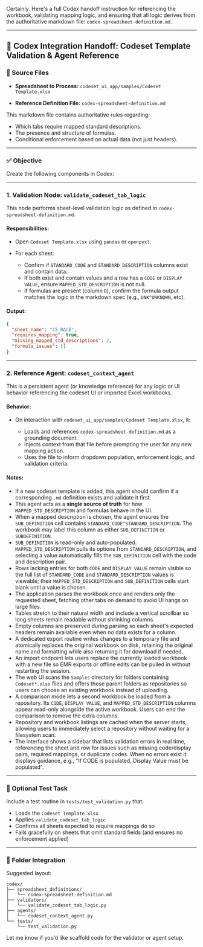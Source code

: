 Certainly. Here's a full Codex handoff instruction for referencing the workbook, validating mapping logic, and ensuring that all logic derives from the authoritative markdown file: `codex-spreadsheet-definition.md`.

---

## 🧩 Codex Integration Handoff: Codeset Template Validation & Agent Reference

### 🔗 Source Files

* **Spreadsheet to Process:**
  `codeset_ui_app/samples/Codeset Template.xlsx`

* **Reference Definition File:**
  `codex-spreadsheet-definition.md`

This markdown file contains authoritative rules regarding:

* Which tabs require mapped standard descriptions.
* The presence and structure of formulas.
* Conditional enforcement based on actual data (not just headers).

---

### ✅ Objective

Create the following components in Codex:

---

### 1. **Validation Node: `validate_codeset_tab_logic`**

This node performs sheet-level validation logic as defined in `codex-spreadsheet-definition.md`.

#### Responsibilities:

* Open `Codeset Template.xlsx` using `pandas` or `openpyxl`.
* For each sheet:

  * Confirm if `STANDARD_CODE` and `STANDARD_DESCRIPTION` columns exist and contain data.
  * If both exist and contain values and a row has a `CODE` or `DISPLAY VALUE`, ensure `MAPPED_STD_DESCRIPTION` is not null.
  * If formulas are present (column `D`), confirm the formula output matches the logic in the markdown spec (e.g., `UNK^UNKNOWN`, etc).

#### Output:

```json
{
  "sheet_name": "CS_RACE",
  "requires_mapping": true,
  "missing_mapped_std_descriptions": 2,
  "formula_issues": []
}
```

---

### 2. **Reference Agent: `codeset_context_agent`**

This is a persistent agent (or knowledge reference) for any logic or UI behavior referencing the codeset UI or imported Excel workbooks.

#### Behavior:

* On interaction with `codeset_ui_app/samples/Codeset Template.xlsx`, it:

  * Loads and references `codex-spreadsheet-definition.md` as a grounding document.
  * Injects context from that file before prompting the user for any new mapping action.
  * Uses the file to inform dropdown population, enforcement logic, and validation criteria.

#### Notes:

* If a new codeset template is added, this agent should confirm if a corresponding `.md` definition exists and validate it first.
* This agent acts as a **single source of truth** for how `MAPPED_STD_DESCRIPTION` and formulas behave in the UI.
* When a mapped description is chosen, the agent ensures the `SUB_DEFINITION` cell contains `STANDARD_CODE^STANDARD_DESCRIPTION`.
  The workbook may label this column as either `SUB_DEFINITION` or `SUBDEFINITION`.
* `SUB_DEFINITION` is read-only and auto-populated. `MAPPED_STD_DESCRIPTION` pulls its options from `STANDARD_DESCRIPTION`, and selecting a value automatically fills the `SUB_DEFINITION` cell with the code and description pair.
* Rows lacking entries for both `CODE` and `DISPLAY VALUE` remain visible so the full list of `STANDARD_CODE` and `STANDARD_DESCRIPTION` values is viewable; their `MAPPED_STD_DESCRIPTION` and `SUB_DEFINITION` cells start blank until a value is chosen.
* The application parses the workbook once and renders only the requested sheet, fetching other tabs on demand to avoid UI hangs on large files.
* Tables stretch to their natural width and include a vertical scrollbar so long sheets remain readable without shrinking columns.
* Empty columns are preserved during parsing so each sheet's expected headers remain available even when no data exists for a column.
* A dedicated export routine writes changes to a temporary file and atomically replaces the original workbook on disk, retaining the original name and formatting while also returning it for download if needed.
* An import endpoint lets users replace the currently loaded workbook with a new file so EMR exports or offline edits can be pulled in without restarting the session.
* The web UI scans the `Samples` directory for folders containing `Codeset*.xlsx` files and offers those parent folders as repositories so users can choose an existing workbook instead of uploading.
* A comparison mode lets a second workbook be loaded from a repository. Its `CODE`, `DISPLAY VALUE`, and `MAPPED_STD_DESCRIPTION` columns appear read-only alongside the active workbook. Users can end the comparison to remove the extra columns.
* Repository and workbook listings are cached when the server starts, allowing users to immediately select a repository without waiting for a filesystem scan.
* The interface shows a sidebar that lists validation errors in real time, referencing the sheet and row for issues such as missing code/display pairs, required mappings, or duplicate codes. When no errors exist it displays guidance, e.g., "If CODE is populated, Display Value must be populated".

---

### 🧪 Optional Test Task

Include a test routine in `tests/test_validation.py` that:

* Loads the `Codeset Template.xlsx`
* Applies `validate_codeset_tab_logic`
* Confirms all sheets expected to require mappings do so
* Fails gracefully on sheets that omit standard fields (and ensures no enforcement applied)

---

### 📂 Folder Integration

Suggested layout:

```
codex/
├── spreadsheet_definitions/
│   └── codex-spreadsheet-definition.md
├── validators/
│   └── validate_codeset_tab_logic.py
├── agents/
│   └── codeset_context_agent.py
└── tests/
    └── test_validation.py
```

Let me know if you’d like scaffold code for the validator or agent setup.
